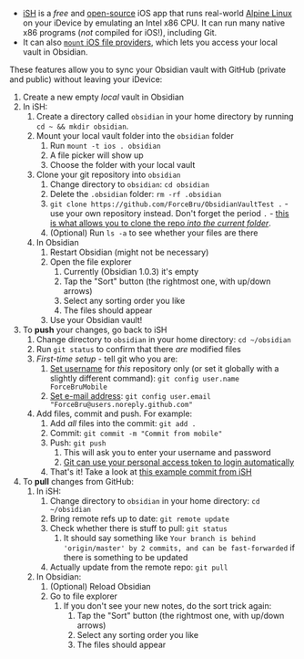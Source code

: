 - [iSH](https://ish.app) is a _free_ and [open-source](https://github.com/ish-app/ish) iOS app that runs real-world [Alpine Linux](https://alpinelinux.org/about/) on your iDevice by emulating an Intel x86 CPU. It can run many native x86 programs (_not_ compiled for iOS!), including Git.
- It can also [`mount` iOS file providers](https://github.com/ish-app/ish/wiki/Mounting-other-file-providers), which lets you access your local vault in Obsidian.

These features allow you to sync your Obsidian vault with GitHub (private and public) without leaving your iDevice:

1. Create a new empty _local_ vault in Obsidian
2. In iSH:
	1. Create a directory called `obsidian` in your home directory by running `cd ~ && mkdir obsidian`.
	2. Mount your local vault folder into the `obsidian` folder
		1. Run `mount -t ios . obsidian`
		2. A file picker will show up
		3. Choose the folder with your local vault
	3. Clone your git repository into `obsidian`
		1. Change directory to `obsidian`: `cd obsidian`
		2. Delete the `.obsidian` folder: `rm -rf .obsidian`
		3. `git clone https://github.com/ForceBru/ObsidianVaultTest .` - use your own repository instead. Don't forget the period `.` - [this is what allows you to clone the repo _into the current folder_](https://stackoverflow.com/questions/9864728/how-to-get-git-to-clone-into-current-directory).
		4. (Optional) Run `ls -a` to see whether your files are there
	4. In Obsidian
		1. Restart Obsidian (might not be necessary)
		2. Open the file explorer
			1. Currently (Obsidian 1.0.3) it's empty
			2. Tap the "Sort" button (the rightmost one, with up/down arrows)
			3. Select any sorting order you like
			4. The files should appear
		3. Use your Obsidian vault!
3. To __push__ your changes, go back to iSH
	1. Change directory to `obsidian` in your home directory: `cd ~/obsidian`
	2. Run `git status` to confirm that there _are_ modified files
	3. _First-time setup_ - tell git who you are:
		1. [Set username](https://docs.github.com/en/get-started/getting-started-with-git/setting-your-username-in-git) for _this_ repository only (or set it globally with a slightly different command): `git config user.name ForceBruMobile`
		2. [Set e-mail address](https://docs.github.com/en/github/setting-up-and-managing-your-github-user-account/managing-email-preferences/setting-your-commit-email-address#setting-your-commit-email-address-in-git): `git config user.email "ForceBru@users.noreply.github.com"`
	4. Add files, commit and push. For example:
		1. Add _all_ files into the commit: `git add .`
		2. Commit: `git commit -m "Commit from mobile"`
		3. Push: `git push`
			1. This will ask you to enter your username and password
			2. [Git can use your personal access token to login automatically](https://docs.github.com/en/get-started/getting-started-with-git/why-is-git-always-asking-for-my-password)
		4. That's it! Take a look at [this example commit from iSH](https://github.com/ForceBru/ObsidianVaultTest/commit/f642c3334a870ca8ab2aa1355528403502433b2b)
4. To __pull__ changes from GitHub:
	1. In iSH:
		1. Change directory to `obsidian` in your home directory: `cd ~/obsidian`
		2. Bring remote refs up to date: `git remote update`
		3. Check whether there is stuff to pull: `git status`
			1. It should say something like `Your branch is behind 'origin/master' by 2 commits, and can be fast-forwarded` if there is something to be updated
		4. Actually update from the remote repo: `git pull`
	2. In Obsidian:
		1. (Optional) Reload Obsidian
		2. Go to file explorer
			1. If you don't see your new notes, do the sort trick again:
				1. Tap the "Sort" button (the rightmost one, with up/down arrows)
				2. Select any sorting order you like
				3. The files should appear